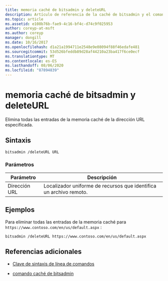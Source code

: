 ```yaml
---
title: memoria caché de bitsadmin y deleteURL
description: Artículo de referencia de la caché de bitsadmin y el comando deleteURL, que elimina todas las entradas de la memoria caché de la dirección URL especificada.
ms.topic: article
ms.assetid: e108b76b-fae9-4c16-bf4c-d74c9f025953
author: coreyp-at-msft
ms.author: coreyp
manager: dongill
ms.date: 10/16/2017
ms.openlocfilehash: d1a21a1994711e2548e9e08094f88f46edafe481
ms.sourcegitcommit: 53d526bfeddb89d28af44210a23ba417f6ce0ecf
ms.translationtype: MT
ms.contentlocale: es-ES
ms.lasthandoff: 08/06/2020
ms.locfileid: "87894839"
---
```

# <a name="bitsadmin-cache-and-deleteurl"></a>memoria caché de bitsadmin y deleteURL

Elimina todas las entradas de la memoria caché de la dirección URL especificada.

## <a name="syntax"></a>Sintaxis

```
bitsadmin /deleteURL URL
```

### <a name="parameters"></a>Parámetros

| Parámetro | Descripción |
| -------------- | -------------- |
| Dirección URL | Localizador uniforme de recursos que identifica un archivo remoto. |

## <a name="examples"></a>Ejemplos

Para eliminar todas las entradas de la memoria caché para `https://www.contoso.com/en/us/default.aspx` :

```
bitsadmin /deleteURL https://www.contoso.com/en/us/default.aspx
```

## <a name="additional-references"></a>Referencias adicionales

- [Clave de sintaxis de línea de comandos](command-line-syntax-key.md)

- [comando caché de bitsadmin](bitsadmin-cache.md)
